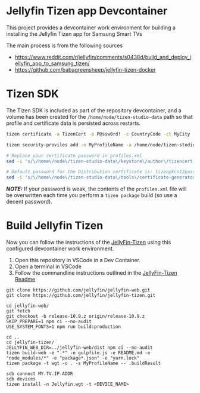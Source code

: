 # Jellyfin Tizen app Devcontainer

This project provides a devcontainer work environment for building a installing the Jellyfin Tizen app for Samsung Smart TVs

The main process is from the following sources
* https://www.reddit.com/r/jellyfin/comments/s0438d/build_and_deploy_jellyfin_app_to_samsung_tizen/
* https://github.com/babagreensheep/jellyfin-tizen-docker


# Tizen SDK
The Tizen SDK is included as part of the repository devcontainer, and a volume has been created for the `/home/node/tizen-studio-data` path so that profile and certificate data is persisted across restarts.

```bash
tizen certificate -a TizenCert -p P@ssw0rd! -c CountryCode -ct MyCity -o "My Company" -n "My Name" -e my@email.com -f tizencert

tizen security-proviles add -n MyProfileName -a /home/node/tizen-studio-data/keystore/author/tizencert.p12 -p P@ssw0rd!

# Replace your certificate password in profiles.xml
sed -i 's/\/home\/node\/tizen-studio-data\/keystore\/author\/tizencert.pwd/P@ssword!/' /home/node/tizen-studio-data/profile/profiles.xml

# Default password for the Distribution certificate is: tizenpkcs12passfordsigner
sed -i 's/\/home\/node\/tizen-studio-data\/tools\/certificate-generator\/certificates\/distributor\/tizen-distributor-signer.pwd/tizenpkcs12passfordsigner/' /home/node/tizen-studio-data/profile/profiles.xml
```

**_NOTE:_** If your password is weak, the contents of the `profiles.xml` file will be overwritten each time you perform a `tizen package` build (so use a decent password).

# Build Jellyfin Tizen

Now you can follow the instructions of the [JellyFin-Tizen](https://github.com/jellyfin/jellyfin-tizen) using this configured devcontainer work environment.

1. Open this repository in VSCode in a Dev Container.
1. Open a terminal in VSCode
1. Follow the commandline instructions outlined in the [JellyFin-Tizen Readme](https://github.com/jellyfin/jellyfin-tizen/blob/master/README.md)

```
git clone https://github.com/jellyfin/jellyfin-web.git
git clone https://github.com/jellyfin/jellyfin-tizen.git

cd jellyfin-web/
git fetch
git checkout -b release-10.9.z origin/release-10.9.z
SKIP_PREPARE=1 npm ci --no-audit
USE_SYSTEM_FONTS=1 npm run build:production

cd ..
cd jellyfin-tizen/
JELLYFIN_WEB_DIR=../jellyfin-web/dist npm ci --no-audit
tizen build-web -e ".*" -e gulpfile.js -e README.md -e "node_modules/*" -e "package*.json" -e "yarn.lock"
tizen package -t wgt -o . -s MyProfileName -- .buildResult

sdb connect MY.TV.IP.ADDR
sdb devices
tizen install -n Jellyfin.wgt -t <DEVICE_NAME>
```
